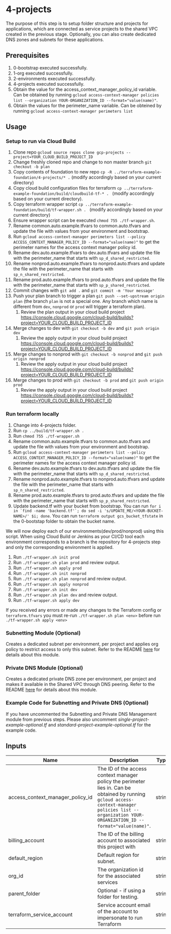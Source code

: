 # 4-projects

The purpose of this step is to setup folder structure and projects for applications, which are connected as service projects to the shared VPC created in the previous stage. Optionally, you can also create dedicated DNS zones and subnets for these applications.

## Prerequisites

1. 0-bootstrap executed successfully.
1. 1-org executed successfully.
1. 2-environments executed successfully.
1. 4-projects executed successfully.
1. Obtain the value for the access_context_manager_policy_id variable. Can be obtained by running `gcloud access-context-manager policies list --organization YOUR-ORGANIZATION_ID --format="value(name)"`.
1. Obtain the values for the perimeter_name variable. Can be obteined by running
`gcloud access-context-manager perimeters list`

## Usage
### Setup to run via Cloud Build
1. Clone repo `gcloud source repos clone gcp-projects --project=YOUR_CLOUD_BUILD_PROJECT_ID`
1. Change freshly cloned repo and change to non master branch `git checkout -b plan`
1. Copy contents of foundation to new repo `cp -R ../terraform-example-foundation/4-projects/* .` (modify accordingly based on your current directory)
1. Copy cloud build configuration files for terraform `cp ../terraform-example-foundation/build/cloudbuild-tf-* . ` (modify accordingly based on your current directory).
1. Copy terraform wrapper script `cp ../terraform-example-foundation/build/tf-wrapper.sh . ` (modify accordingly based on your current directory)
1. Ensure wrapper script can be executed `chmod 755 ./tf-wrapper.sh`.
1. Rename common.auto.example.tfvars to common.auto.tfvars and update the file with values from your environment and bootstrap.
1. Run `gcloud access-context-manager perimeters list --policy ACCESS_CONTEXT_MANAGER_POLICY_ID --format="value(name)"` to get the perimeter names for the access context manager policy id.
1. Rename dev.auto.example.tfvars to dev.auto.tfvars and update the file with the perimeter_name that starts with `sp_d_shared_restricted`.
1. Rename nonprod.auto.example.tfvars to nonprod.auto.tfvars and update the file with the perimeter_name that starts with `sp_n_shared_restricted`.
1. Rename prod.auto.example.tfvars to prod.auto.tfvars and update the file with the perimeter_name that starts with `sp_p_shared_restricted`.
1. Commit changes with `git add .` and `git commit -m 'Your message'`
1. Push your plan branch to trigger a plan `git push --set-upstream origin plan` (the branch `plan` is not a special one. Any branch which name is different from `dev`, `nonprod` or `prod` will trigger a terraform plan).
    1. Review the plan output in your cloud build project https://console.cloud.google.com/cloud-build/builds?project=YOUR_CLOUD_BUILD_PROJECT_ID
1. Merge changes to dev with `git checkout -b dev` and `git push origin dev`
    1. Review the apply output in your cloud build project https://console.cloud.google.com/cloud-build/builds?project=YOUR_CLOUD_BUILD_PROJECT_ID
1. Merge changes to nonprod with `git checkout -b nonprod` and `git push origin nonprod`
    1. Review the apply output in your cloud build project https://console.cloud.google.com/cloud-build/builds?project=YOUR_CLOUD_BUILD_PROJECT_ID
1. Merge changes to prod with `git checkout -b prod` and `git push origin prod`
    1. Review the apply output in your cloud build project https://console.cloud.google.com/cloud-build/builds?project=YOUR_CLOUD_BUILD_PROJECT_ID


### Run terraform locally
1. Change into 4-projects folder.
1. Run `cp ../build/tf-wrapper.sh .`
1. Run `chmod 755 ./tf-wrapper.sh`
1. Rename common.auto.example.tfvars to common.auto.tfvars and update the file with values from your environment and bootstrap.
1. Run `gcloud access-context-manager perimeters list --policy ACCESS_CONTEXT_MANAGER_POLICY_ID --format="value(name)"` to get the perimeter names for the access context manager policy id.
1. Rename dev.auto.example.tfvars to dev.auto.tfvars and update the file with the perimeter_name that starts with `sp_d_shared_restricted`.
1. Rename nonprod.auto.example.tfvars to nonprod.auto.tfvars and update the file with the perimeter_name that starts with `sp_n_shared_restricted`.
1. Rename prod.auto.example.tfvars to prod.auto.tfvars and update the file with the perimeter_name that starts with `sp_p_shared_restricted`.
1. Update backend.tf with your bucket from bootstrap. You can run
```for i in `find -name 'backend.tf'`; do sed -i 's/UPDATE_ME/<YOUR-BUCKET-NAME>/' $i; done```.
You can run `terraform output gcs_bucket_tfstate` in the 0-bootstap folder to obtain the bucket name.

We will now deploy each of our environments(dev/prod/nonprod) using this script.
When using Cloud Build or Jenkins as your CI/CD tool each environment corresponds to a branch is the repository for 4-projects step and only the corresponding environment is applied.

1. Run `./tf-wrapper.sh init prod`
1. Run `./tf-wrapper.sh plan prod` and review output.
1. Run `./tf-wrapper.sh apply prod`
1. Run `./tf-wrapper.sh init nonprod`
1. Run `./tf-wrapper.sh plan nonprod` and review output.
1. Run `./tf-wrapper.sh apply nonprod`
1. Run `./tf-wrapper.sh init dev`
1. Run `./tf-wrapper.sh plan dev` and review output.
1. Run `./tf-wrapper.sh apply dev`

If you received any errors or made any changes to the Terraform config or `terraform.tfvars` you must re-run `./tf-wrapper.sh plan <env>` before run `./tf-wrapper.sh apply <env>`

### Subnetting Module (Optional)
Creates a dedicated subnet per environment, per project and applies org policy to restrict access to only this subnet. Refer to the README [here](./modules/project_subnet/README.md) for details about this module.

### Private DNS Module (Optional)
Creates a dedicated private DNS zone per environment, per project and makes it available in the Shared VPC through DNS peering. Refer to the README [here](./modules/private_dns/README.md) for details about this module.

### Example Code for Subnetting and Private DNS (Optional)
If you have uncommented the Subnetting and Private DNS Management module from previous steps. Please also uncomment *single-project-example-optional.tf* and *standard-project-example-optional.tf* for the example code.

<!-- BEGINNING OF PRE-COMMIT-TERRAFORM DOCS HOOK -->
## Inputs

| Name | Description | Type | Default | Required |
|------|-------------|:----:|:-----:|:-----:|
| access\_context\_manager\_policy\_id | The ID of the access context manager policy the perimeter lies in. Can be obtained by running `gcloud access-context-manager policies list --organization YOUR-ORGANIZATION_ID --format="value(name)"`. | string | n/a | yes |
| billing\_account | The ID of the billing account to associated this project with | string | n/a | yes |
| default\_region | Default region for subnet. | string | `"us-west1"` | no |
| org\_id | The organization id for the associated services | string | n/a | yes |
| parent\_folder | Optional - if using a folder for testing. | string | `""` | no |
| terraform\_service\_account | Service account email of the account to impersonate to run Terraform | string | n/a | yes |

<!-- END OF PRE-COMMIT-TERRAFORM DOCS HOOK -->
